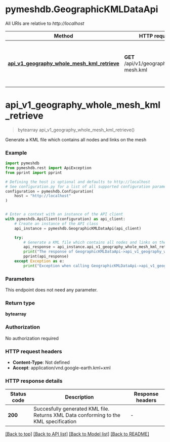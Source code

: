 # pymeshdb.GeographicKMLDataApi

All URIs are relative to *http://localhost*

Method | HTTP request | Description
------------- | ------------- | -------------
[**api_v1_geography_whole_mesh_kml_retrieve**](GeographicKMLDataApi.md#api_v1_geography_whole_mesh_kml_retrieve) | **GET** /api/v1/geography/whole-mesh.kml | Generate a KML file which contains all nodes and links on the mesh


# **api_v1_geography_whole_mesh_kml_retrieve**
> bytearray api_v1_geography_whole_mesh_kml_retrieve()

Generate a KML file which contains all nodes and links on the mesh

### Example


```python
import pymeshdb
from pymeshdb.rest import ApiException
from pprint import pprint

# Defining the host is optional and defaults to http://localhost
# See configuration.py for a list of all supported configuration parameters.
configuration = pymeshdb.Configuration(
    host = "http://localhost"
)


# Enter a context with an instance of the API client
with pymeshdb.ApiClient(configuration) as api_client:
    # Create an instance of the API class
    api_instance = pymeshdb.GeographicKMLDataApi(api_client)

    try:
        # Generate a KML file which contains all nodes and links on the mesh
        api_response = api_instance.api_v1_geography_whole_mesh_kml_retrieve()
        print("The response of GeographicKMLDataApi->api_v1_geography_whole_mesh_kml_retrieve:\n")
        pprint(api_response)
    except Exception as e:
        print("Exception when calling GeographicKMLDataApi->api_v1_geography_whole_mesh_kml_retrieve: %s\n" % e)
```



### Parameters

This endpoint does not need any parameter.

### Return type

**bytearray**

### Authorization

No authorization required

### HTTP request headers

 - **Content-Type**: Not defined
 - **Accept**: application/vnd.google-earth.kml+xml

### HTTP response details

| Status code | Description | Response headers |
|-------------|-------------|------------------|
**200** | Succesfully generated KML file. Returns XML Data conforming to the KML specification |  -  |

[[Back to top]](#) [[Back to API list]](../README.md#documentation-for-api-endpoints) [[Back to Model list]](../README.md#documentation-for-models) [[Back to README]](../README.md)

